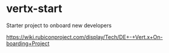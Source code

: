 # vertx-start
Starter project to onboard new developers


https://wiki.rubiconproject.com/display/Tech/DE+-+Vert.x+On-boarding+Project